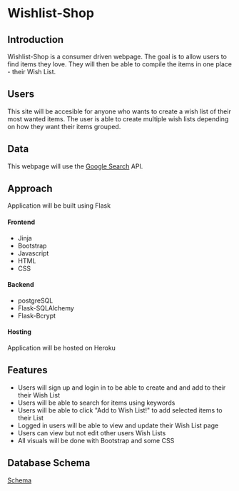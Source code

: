 # Wishlist-Shop

## Introduction

Wishlist-Shop is a consumer driven webpage. The goal is to allow users to find items they love. They will then be able to compile the items in one place - their Wish List.

## Users

This site will be accesible for anyone who wants to create a wish list of their most wanted items. The user is able to create multiple wish lists depending on how they want their items grouped.

## Data

This webpage will use the [Google Search](https://goog.io/docs) API.

## Approach

Application will be built using Flask

#### Frontend

- Jinja
- Bootstrap
- Javascript
- HTML
- CSS

#### Backend

- postgreSQL
- Flask-SQLAlchemy
- Flask-Bcrypt

#### Hosting

Application will be hosted on Heroku

## Features

- Users will sign up and login in to be able to create and and add to their their Wish List
- Users will be able to search for items using keywords
- Users will be able to click "Add to Wish List!" to add selected items to their List
- Logged in users will be able to view and update their Wish List page
- Users can view but not edit other users Wish Lists
- All visuals will be done with Bootstrap and some CSS

## Database Schema

[Schema](https://dbdiagram.io/d/61c68b1f3205b45b73cbfdd2)
